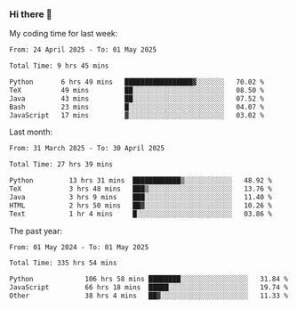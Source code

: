 ### Hi there 👋

My coding time for last week:

<!--START_SECTION:week-->

```txt
From: 24 April 2025 - To: 01 May 2025

Total Time: 9 hrs 45 mins

Python       6 hrs 49 mins   █████████████████▓░░░░░░░   70.02 %
TeX          49 mins         ██░░░░░░░░░░░░░░░░░░░░░░░   08.50 %
Java         43 mins         ██░░░░░░░░░░░░░░░░░░░░░░░   07.52 %
Bash         23 mins         █░░░░░░░░░░░░░░░░░░░░░░░░   04.07 %
JavaScript   17 mins         ▓░░░░░░░░░░░░░░░░░░░░░░░░   03.02 %
```

<!--END_SECTION:week-->

Last month:

<!--START_SECTION:month-->

```txt
From: 31 March 2025 - To: 30 April 2025

Total Time: 27 hrs 39 mins

Python         13 hrs 31 mins  ████████████▒░░░░░░░░░░░░   48.92 %
TeX            3 hrs 48 mins   ███▒░░░░░░░░░░░░░░░░░░░░░   13.76 %
Java           3 hrs 9 mins    ███░░░░░░░░░░░░░░░░░░░░░░   11.40 %
HTML           2 hrs 50 mins   ██▓░░░░░░░░░░░░░░░░░░░░░░   10.26 %
Text           1 hr 4 mins     █░░░░░░░░░░░░░░░░░░░░░░░░   03.86 %
```

<!--END_SECTION:month-->

The past year:

<!--START_SECTION:year-->

```txt
From: 01 May 2024 - To: 01 May 2025

Total Time: 335 hrs 54 mins

Python             106 hrs 58 mins ████████░░░░░░░░░░░░░░░░░   31.84 %
JavaScript         66 hrs 18 mins  █████░░░░░░░░░░░░░░░░░░░░   19.74 %
Other              38 hrs 4 mins   ██▓░░░░░░░░░░░░░░░░░░░░░░   11.33 %
```

<!--END_SECTION:year-->
